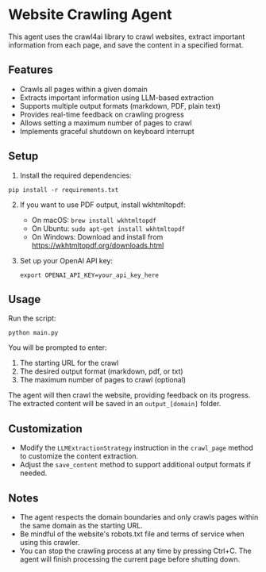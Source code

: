 # Website Crawling Agent

This agent uses the crawl4ai library to crawl websites, extract important information from each page, and save the content in a specified format.

## Features

- Crawls all pages within a given domain
- Extracts important information using LLM-based extraction
- Supports multiple output formats (markdown, PDF, plain text)
- Provides real-time feedback on crawling progress
- Allows setting a maximum number of pages to crawl
- Implements graceful shutdown on keyboard interrupt

## Setup

1. Install the required dependencies:

```
pip install -r requirements.txt
```

2. If you want to use PDF output, install wkhtmltopdf:
   - On macOS: `brew install wkhtmltopdf`
   - On Ubuntu: `sudo apt-get install wkhtmltopdf`
   - On Windows: Download and install from https://wkhtmltopdf.org/downloads.html

3. Set up your OpenAI API key:
   ```
   export OPENAI_API_KEY=your_api_key_here
   ```

## Usage

Run the script:

```
python main.py
```

You will be prompted to enter:
1. The starting URL for the crawl
2. The desired output format (markdown, pdf, or txt)
3. The maximum number of pages to crawl (optional)

The agent will then crawl the website, providing feedback on its progress. The extracted content will be saved in an `output_[domain]` folder.

## Customization

- Modify the `LLMExtractionStrategy` instruction in the `crawl_page` method to customize the content extraction.
- Adjust the `save_content` method to support additional output formats if needed.

## Notes

- The agent respects the domain boundaries and only crawls pages within the same domain as the starting URL.
- Be mindful of the website's robots.txt file and terms of service when using this crawler.
- You can stop the crawling process at any time by pressing Ctrl+C. The agent will finish processing the current page before shutting down.
